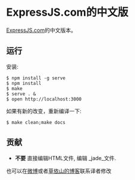 # ExpressJS.com的中文版

  [ExpressJS.com](http://expressjs.jser.us)的中文版本。 


## 运行

安装:

```
$ npm install -g serve
$ npm install
$ make
$ serve . &
$ open http://localhost:3000
```

如果有新的改变，重新编译一下:

```
$ make clean;make docs
```

## 贡献

  - __不要__ 直接编辑HTML文件, 编辑 _jade_文件.

  也可以在[微博](http://weibo.com/1826461472/z7UXdDfji)或者[草依山的博客](http://jser.me)联系译者修改
